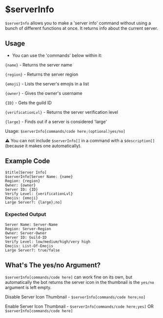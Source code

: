 # $serverInfo
`$serverInfo` allows you to make a 'server info' command without using a bunch of different functions at once. It returns info about the current server.

## Usage
- You can use the 'commands' below within it:

`{name}` - Returns the server name

`{region}` - Returns the server region

`{emoji}` - Lists the server's emojis in a list

`{owner}` - Gives the owner's username

`{ID}` - Gets the guild ID

`{verificationLvl}` - Returns the server verification level 

`{large}` - Finds out if a server is considered 'large'

Usage: `$serverInfo[commands/code here;(optional)yes/no]`

⚠️ You can not include `$serverInfo[]` in a command with a `$description[]` (because it makes one automatically).

## Example Code
```
$title[Server Info]
$serverInfo[Server Name: {name}
Region: {region}
Owner: {owner}
Server ID: {ID}
Verify Level: {verificationLvl}
Emojis: {emoji}
Large Server?: {large};no]
```

### Expected Output
```Server Info
Server Name: Server-Name
Region: Server-Region
Owner: Server-Owner
Server ID: Guild-ID
Verify Level: low/medium/high/very high
Emojis: List-Of-Emojis
Large Server?: true/false
```

## What's The yes/no Argument?
`$serverInfo[commands/code here]` can work fine on its own, but automatically the bot returns the server icon in the thumbnail is the `yes/no` argument is left empty.

Disable Server Icon Thumbnail  - `$serverInfo[commands/code here;no]`

Enable Server Icon Thumbnail - `$serverInfo[commands/code here;yes]` OR `$serverInfo[commands/code here]`
